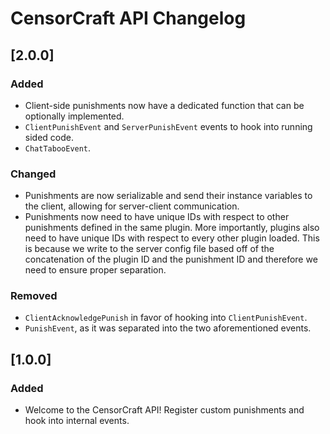 # CensorCraft API Changelog

## [2.0.0]

### Added

- Client-side punishments now have a dedicated function that can be optionally implemented.
- `ClientPunishEvent` and `ServerPunishEvent` events to hook into running sided code.
- `ChatTabooEvent`.

### Changed

- Punishments are now serializable and send their instance variables to the client, allowing for server-client
  communication.
- Punishments now need to have unique IDs with respect to other punishments defined in the same plugin. More
  importantly, plugins also need to have unique IDs with respect to every other plugin loaded. This is because we write
  to the server config file based off of the concatenation of the plugin ID and the punishment ID and therefore we need
  to ensure proper separation.

### Removed

- `ClientAcknowledgePunish` in favor of hooking into `ClientPunishEvent`.
- `PunishEvent`, as it was separated into the two aforementioned events.

## [1.0.0]

### Added

- Welcome to the CensorCraft API! Register custom punishments and hook into internal events.
